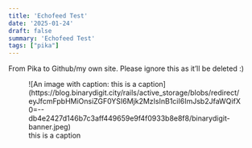 ```yaml
---
title: 'Echofeed Test'
date: '2025-01-24'
draft: false
summary: 'Echofeed Test'
tags: ["pika"]
---
```

<div class="trix-content">From Pika to Github/my own site. Please ignore this as it’ll be deleted :)

<div class="attachment-gallery"><figure class="attachment attachment--preview attachment--jpeg"> ![An image with caption: this is a caption](https://blog.binarydigit.city/rails/active_storage/blobs/redirect/eyJfcmFpbHMiOnsiZGF0YSI6Mjk2MzIsInB1ciI6ImJsb2JfaWQifX0=--db4e2427d146b7c3aff449659e9f4f0933b8e8f8/binarydigit-banner.jpeg) <figcaption class="attachment__caption"> this is a caption </figcaption></figure></div></div>